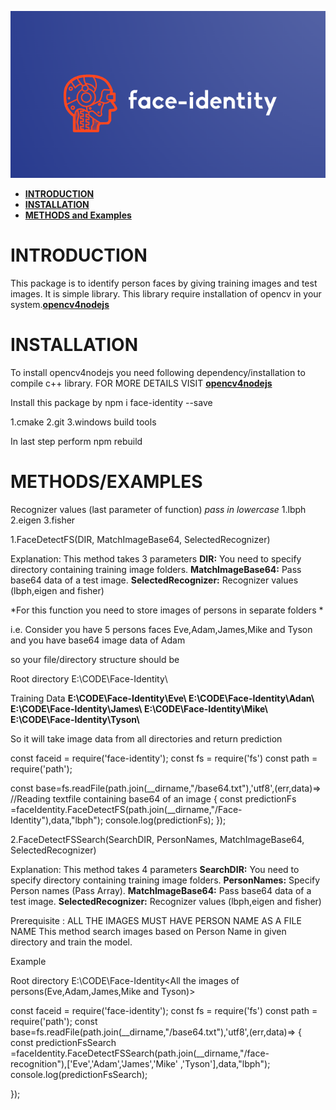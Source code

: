 

![face-identity](https://raw.githubusercontent.com/Dharmeshhh/face-identity/master/FaceIdentity.png)

* **[INTRODUCTION](#introduction)**
* **[INSTALLATION](#installation)**
* **[METHODS and Examples](#methods)**

<a name="introduction"></a>

# INTRODUCTION

This package is to identify person faces by giving training images and test images. It is simple library.
This library require installation of opencv in your system.<a href="https://www.npmjs.com/package/opencv4nodejs"><b>opencv4nodejs</b></a>


<a name="installation"></a>    

# INSTALLATION

To install opencv4nodejs you need following dependency/installation to compile c++ library. FOR MORE DETAILS VISIT <a href="https://www.npmjs.com/package/opencv4nodejs"><b>opencv4nodejs</b></a>

Install this package by npm i face-identity --save

1.cmake
2.git
3.windows build tools

In last step perform npm rebuild

<a name="methods"></a>

# METHODS/EXAMPLES

Recognizer values (last parameter of function) *pass in lowercase*
1.lbph
2.eigen
3.fisher


1.FaceDetectFS(DIR, MatchImageBase64, SelectedRecognizer)

Explanation: 
This method takes 3 parameters 
<b>DIR:</b> You need to specify directory containing training image folders.
<b>MatchImageBase64:</b> Pass base64 data of a test image.
<b>SelectedRecognizer:</b> Recognizer values (lbph,eigen and fisher)


*For this function you need to store images of persons in separate folders *

i.e. Consider you have 5 persons faces Eve,Adam,James,Mike and Tyson and you have base64 image data of Adam

so your file/directory structure should be 

Root directory E:\CODE\Face-Identity\

Training Data
<b>E:\CODE\Face-Identity\Eve\ <All image files of Eve>
E:\CODE\Face-Identity\Adan\ <All image files of Adam>
E:\CODE\Face-Identity\James\ <All image files of James>
E:\CODE\Face-Identity\Mike\ <All image files of Mike>
E:\CODE\Face-Identity\Tyson\ <All image files of Tyson></b>

So it will take image data from all directories and return prediction <Directory Name and probability> 

const faceid = require('face-identity');
const fs = require('fs')
const path = require('path');

const base=fs.readFile(path.join(__dirname,"/base64.txt"),'utf8',(err,data)=> //Reading textfile containing base64 of an image
{
    const predictionFs =faceIdentity.FaceDetectFS(path.join(__dirname,"/Face-Identity"),data,"lbph");
    console.log(predictionFs);
});



2.FaceDetectFSSearch(SearchDIR, PersonNames, MatchImageBase64, SelectedRecognizer)

Explanation: 
This method takes 4 parameters 
<b>SearchDIR:</b> You need to specify directory containing training image folders.
<b>PersonNames:</b> Specify Person names (Pass Array).
<b>MatchImageBase64:</b> Pass base64 data of a test image.
<b>SelectedRecognizer:</b> Recognizer values (lbph,eigen and fisher)

Prerequisite : ALL THE IMAGES MUST HAVE PERSON NAME AS A FILE NAME
This method search images based on Person Name in given directory and train the model.  

Example 

Root directory E:\CODE\Face-Identity\<All the images of persons(Eve,Adam,James,Mike and Tyson)>



const faceid = require('face-identity');
const fs = require('fs')
const path = require('path');
const base=fs.readFile(path.join(__dirname,"/base64.txt"),'utf8',(err,data)=>
{
    const predictionFsSearch =faceIdentity.FaceDetectFSSearch(path.join(__dirname,"/face-recognition"),['Eve','Adam','James','Mike' ,'Tyson'],data,"lbph");
    console.log(predictionFsSearch);

});
    
     


